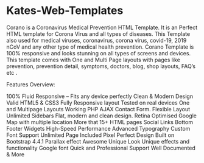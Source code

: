 # Kates-Web-Templates
Corano is a Coronavirus Medical Prevention HTML Template. It is an Perfect HTML template for Corona Virus and all types of diseases. This Template also used for medical viruses, coronavirus, corona virus, covid-19, 2019 nCoV and any other type of medical health prevention. Corano Template is 100% responsive and looks stunning on all types of screens and devices. This template comes with One and Multi Page layouts with pages like prevention, prevention detail, symptoms, doctors, blog, shop layouts, FAQ’s etc .

Features Overview:

100% Fluid Responsive – Fits any device perfectly
Clean & Modern Design
Valid HTML5 & CSS3
Fully Responsive layout
Tested on real devices
One and Multipage Layouts
Working PHP AJAX Contact Form.
Flexible Layout
Unlimited Sidebars
Flat, modern and clean design.
Retina Optimised
Google Map with multiple location
More that 15+ HTML pages
Social Links
Bottom Footer Widgets
High-Speed Performance
Advanced Typography
Custom Font Support
Unlimited Page Included
Pixel Perfect Design
Built on Bootstrap 4.4.1
Parallax effect
Awesome Unique Look
Unique effects and functionality
Google font
Quick and Professional Support
Well Documented & More
